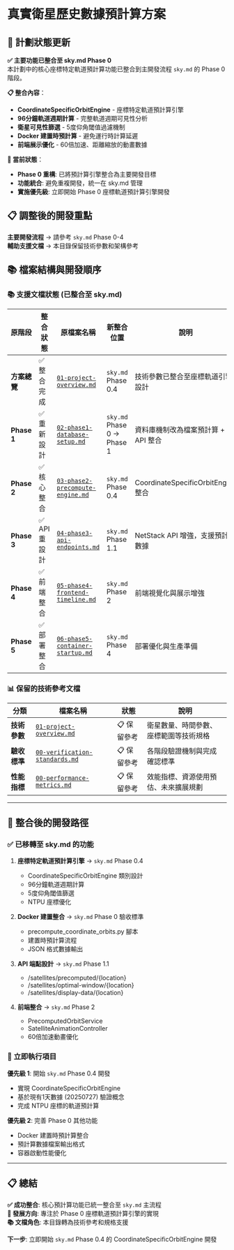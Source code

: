 # 真實衛星歷史數據預計算方案

## 🔄 **計劃狀態更新** 

**✅ 主要功能已整合至 sky.md Phase 0**  
本計劃中的核心座標特定軌道預計算功能已整合到主開發流程 `sky.md` 的 Phase 0 階段。

**📋 整合內容**：
- **CoordinateSpecificOrbitEngine** - 座標特定軌道預計算引擎
- **96分鐘軌道週期計算** - 完整軌道週期可見性分析  
- **衛星可見性篩選** - 5度仰角閾值過濾機制
- **Docker 建置時預計算** - 避免運行時計算延遲
- **前端展示優化** - 60倍加速、距離縮放的動畫數據

**🎯 當前狀態**：
- **Phase 0 重構**: 已將預計算引擎整合為主要開發目標
- **功能統合**: 避免重複開發，統一在 sky.md 管理
- **實施優先級**: 立即開始 Phase 0 座標軌道預計算引擎開發

## 📋 調整後的開發重點

**主要開發流程** → 請參考 `sky.md` Phase 0-4  
**輔助支援文檔** → 本目錄保留技術參數和架構參考

## 📚 檔案結構與開發順序

### 📚 支援文檔狀態 (已整合至 sky.md)

| 原階段 | 整合狀態 | 原檔案名稱 | 新整合位置 | 說明 |
|--------|----------|------------|-----------|------|
| **方案總覽** | ✅ 整合完成 | [`01-project-overview.md`](./01-project-overview.md) | `sky.md` Phase 0.4 | 技術參數已整合至座標軌道引擎設計 |
| **Phase 1** | ✅ 重新設計 | [`02-phase1-database-setup.md`](./02-phase1-database-setup.md) | `sky.md` Phase 0 → Phase 1 | 資料庫機制改為檔案預計算 + API 整合 |
| **Phase 2** | ✅ 核心整合 | [`03-phase2-precompute-engine.md`](./03-phase2-precompute-engine.md) | `sky.md` Phase 0.4 | CoordinateSpecificOrbitEngine 整合 |  
| **Phase 3** | ✅ API 重設計 | [`04-phase3-api-endpoints.md`](./04-phase3-api-endpoints.md) | `sky.md` Phase 1.1 | NetStack API 增強，支援預計算數據 |
| **Phase 4** | ✅ 前端整合 | [`05-phase4-frontend-timeline.md`](./05-phase4-frontend-timeline.md) | `sky.md` Phase 2 | 前端視覺化與展示增強 |
| **Phase 5** | ✅ 部署整合 | [`06-phase5-container-startup.md`](./06-phase5-container-startup.md) | `sky.md` Phase 4 | 部署優化與生產準備 |

### 📊 保留的技術參考文檔

| 分類 | 檔案名稱 | 狀態 | 說明 |
|------|----------|------|------|
| **技術參數** | [`01-project-overview.md`](./01-project-overview.md) | 📋 保留參考 | 衛星數量、時間參數、座標範圍等技術規格 |
| **驗收標準** | [`00-verification-standards.md`](./00-verification-standards.md) | 📋 保留參考 | 各階段驗證機制與完成確認標準 |
| **性能指標** | [`00-performance-metrics.md`](./00-performance-metrics.md) | 📋 保留參考 | 效能指標、資源使用預估、未來擴展規劃 |

---

## 🔄 **整合後的開發路徑**

### ✅ **已移轉至 sky.md 的功能**

1. **座標特定軌道預計算引擎** → `sky.md` Phase 0.4
   - CoordinateSpecificOrbitEngine 類別設計
   - 96分鐘軌道週期計算
   - 5度仰角閾值篩選
   - NTPU 座標優化

2. **Docker 建置整合** → `sky.md` Phase 0 驗收標準
   - precompute_coordinate_orbits.py 腳本
   - 建置時預計算流程
   - JSON 格式數據輸出

3. **API 端點設計** → `sky.md` Phase 1.1
   - /satellites/precomputed/{location}
   - /satellites/optimal-window/{location}  
   - /satellites/display-data/{location}

4. **前端整合** → `sky.md` Phase 2
   - PrecomputedOrbitService
   - SatelliteAnimationController
   - 60倍加速動畫優化

### 🎯 **立即執行項目**

**優先級 1**: 開始 `sky.md` Phase 0.4 開發
- 實現 CoordinateSpecificOrbitEngine
- 基於現有1天數據 (20250727) 驗證概念
- 完成 NTPU 座標的軌道預計算

**優先級 2**: 完善 Phase 0 其他功能
- Docker 建置時預計算整合
- 預計算數據檔案輸出格式
- 容器啟動性能優化

---

## 📋 **總結**

**✅ 成功整合**: 核心預計算功能已統一整合至 `sky.md` 主流程  
**🎯 發展方向**: 專注於 Phase 0 座標軌道預計算引擎的實現  
**📚 文檔角色**: 本目錄轉為技術參考和規格支援

**下一步**: 立即開始 `sky.md` Phase 0.4 的 CoordinateSpecificOrbitEngine 開發  
